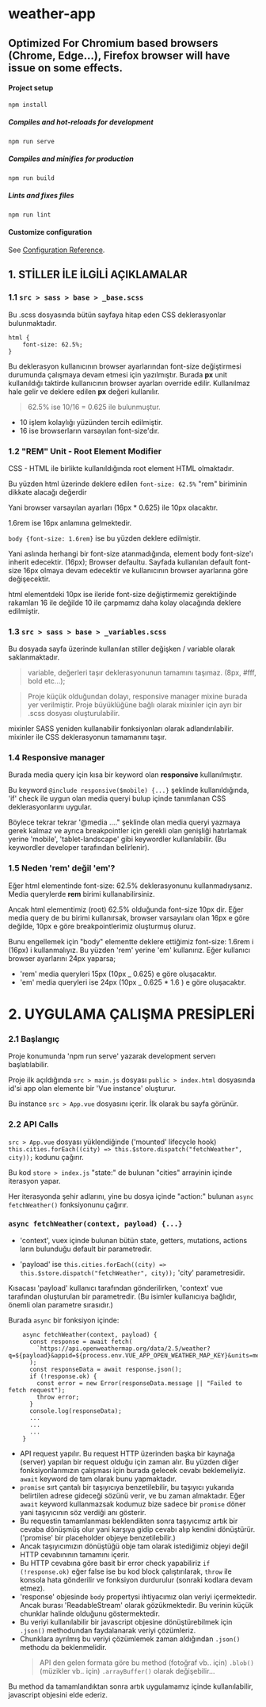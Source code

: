 # weather-app

## Optimized For Chromium based browsers (Chrome, Edge...), Firefox browser will have issue on some effects.

#### Project setup

```
npm install
```

##### Compiles and hot-reloads for development

```
npm run serve
```

##### Compiles and minifies for production

```
npm run build
```

##### Lints and fixes files

```
npm run lint
```

#### Customize configuration

See [Configuration Reference](https://cli.vuejs.org/config/).

## 1. STİLLER İLE İLGİLİ AÇIKLAMALAR

### 1.1 `src > sass > base > _base.scss`

Bu .scss dosyasında bütün sayfaya hitap eden CSS deklerasyonlar bulunmaktadır.

```
html {
    font-size: 62.5%;
}
```

Bu deklerasyon kullanıcının browser ayarlarından font-size değiştirmesi durumunda çalışmaya devam etmesi için yazılmıştır.
Burada **px** unit kullanıldığı taktirde kullanıcının browser ayarları override edilir. Kullanılmaz hale gelir ve deklere edilen **px** değeri kullanılır.

> 62.5% ise 10/16 = 0.625 ile bulunmuştur.

- 10 işlem kolaylığı yüzünden tercih edilmiştir.
- 16 ise browserların varsayılan font-size'dır.

### 1.2 "REM" Unit - Root Element Modifier

CSS - HTML ile birlikte kullanıldığında root element HTML olmaktadır.

Bu yüzden html üzerinde deklere edilen `font-size: 62.5%` "rem" biriminin dikkate alacağı değerdir

Yani browser varsayılan ayarları (16px \* 0.625) ile 10px olacaktır.

1.6rem ise 16px anlamına gelmektedir.

`body {font-size: 1.6rem}` ise bu yüzden deklere edilmiştir.

Yani aslında herhangi bir font-size atanmadığında, element body font-size'ı inherit edecektir. (16px);
Browser defaultu. Sayfada kullanılan default font-size 16px olmaya devam edecektir ve kullanıcının browser ayarlarına göre değişecektir.

html elementdeki 10px ise ileride font-size değiştirmemiz gerektiğinde rakamları 16 ile değilde 10 ile çarpmamız daha kolay olacağında deklere edilmiştir.

### 1.3 `src > sass > base > _variables.scss`

Bu dosyada sayfa üzerinde kullanılan stiller değişken / variable olarak saklanmaktadır.

> variable, değerleri taşır deklerasyonunun tamamını taşımaz. (8px, #fff, bold etc...);

> Proje küçük olduğundan dolayı, responsive manager mixine burada yer verilmiştir.
> Proje büyüklüğüne bağlı olarak mixinler için ayrı bir .scss dosyası oluşturulabilir.

mixinler SASS yeniden kullanabilir fonksiyonları olarak adlandırılabilir.
mixinler ile CSS deklerasyonun tamamanını taşır.

### 1.4 Responsive manager

Burada media query için kısa bir keyword olan **responsive** kullanılmıştır.

Bu keyword `@include responsive($mobile) {...}` şeklinde kullanıldığında, 'if' check ile uygun olan media queryi bulup içinde tanımlanan CSS deklerasyonlarını uygular.

Böylece tekrar tekrar '@media ...." şeklinde olan media queryi yazmaya gerek kalmaz ve ayrıca breakpointler için gerekli olan genişliği hatırlamak yerine 'mobile', 'tablet-landscape' gibi keywordler kullanılabilir. (Bu keywordler developer tarafından belirlenir).

### 1.5 Neden 'rem' değil 'em'?

Eğer html elementinde font-size: 62.5% deklerasyonunu kullanmadıysanız. Media querylerde **rem** birimi kullanabilirsiniz.

Ancak html elementimiz (root) 62.5% olduğunda font-size 10px dir. Eğer media query de bu birimi kullanırsak, browser varsayılanı olan 16px e göre değilde, 10px e göre breakpointlerimiz oluşturmuş oluruz.

Bunu engellemek için "body" elementte deklere ettiğimiz font-size: 1.6rem i (16px) i kullanmalıyız.
Bu yüzden 'rem' yerine 'em' kullanırız. Eğer kullanıcı browser ayarlarını 24px yaparsa;

- 'rem' media queryleri 15px (10px \_ 0.625) e göre oluşacaktır.
- 'em' media queryleri ise 24px (10px \_ 0.625 \* 1.6 ) e göre oluşacaktır.

# 2. UYGULAMA ÇALIŞMA PRESİPLERİ

### 2.1 Başlangıç

Proje konumunda 'npm run serve' yazarak development serverı başlatılabilir.

Proje ilk açıldığında `src > main.js` dosyası `public > index.html` dosyasında id'si app olan elemente bir 'Vue instance' oluşturur.

Bu instance `src > App.vue` dosyasını içerir. İlk olarak bu sayfa görünür.

### 2.2 API Calls

`src > App.vue` dosyası yüklendiğinde ('mounted' lifecycle hook)
`this.cities.forEach((city) => this.$store.dispatch("fetchWeather", city));` kodunu çağırır.

Bu kod `store > index.js` "state:" de bulunan "cities" arrayinin içinde iterasyon yapar.

Her iterasyonda şehir adlarını, yine bu dosya içinde "action:" bulunan `async fetchWeather()`
fonksiyonunu çağırır.

### `async fetchWeather(context, payload) {...}`

- 'context', vuex içinde bulunan bütün state, getters, mutations, actions ların bulunduğu default bir parametredir.

- 'payload' ise `this.cities.forEach((city) => this.$store.dispatch("fetchWeather", city));` 'city' parametresidir.

Kısacası 'payload' kullanıcı tarafından gönderilirken, 'context' vue tarafından oluşturulan bir parametredir. (Bu isimler kullanıcıya bağlıdır, önemli olan parametre sırasıdır.)

Burada `async` bir fonksiyon içinde:

```
    async fetchWeather(context, payload) {
      const response = await fetch(
        `https://api.openweathermap.org/data/2.5/weather?q=${payload}&appid=${process.env.VUE_APP_OPEN_WEATHER_MAP_KEY}&units=metric`
      );
      const responseData = await response.json();
      if (!response.ok) {
        const error = new Error(responseData.message || "Failed to fetch request");
        throw error;
      }
      console.log(responseData);
      ...
      ...
      ...
    }
```

- API request yapılır. Bu request HTTP üzerinden başka bir kaynağa (server) yapılan bir request olduğu için zaman alır. Bu yüzden diğer fonksiyonlarımızın çalışması için burada gelecek cevabı beklemeliyiz.
  `await` keyword de tam olarak bunu yapmaktadır.
- `promise` sırt çantalı bir taşıyıcıya benzetilebilir, bu taşıyıcı yukarıda belirtilen adrese gideceği sözünü verir, ve bu zaman almaktadır. Eğer `await` keyword kullanmazsak kodumuz bize sadece bir `promise` döner yani taşıyıcının söz verdiği anı gösterir.
- Bu requestin tamamlanması beklendikten sonra taşıyıcımız artık bir cevaba dönüşmüş olur yani karşıya gidip cevabı alıp kendini dönüştürür. ('promise' bir placeholder objeye benzetilebilir.)
- Ancak taşıyıcımızın dönüştüğü obje tam olarak istediğimiz objeyi değil HTTP cevabınının tamamını içerir.
- Bu HTTP cevabına göre basit bir error check yapabiliriz `if (!response.ok)` eğer false ise bu kod block çalıştırılarak, `throw` ile konsola hata gönderilir ve fonksiyon durdurulur (sonraki kodlara devam etmez).
- 'response' objesinde `body` propertysi ihtiyacımız olan veriyi içermektedir. Ancak burası 'ReadableStream' olarak gözükmektedir. Bu verinin küçük chunklar halinde olduğunu göstermektedir.
- Bu veriyi kullanılabilir bir javascript objesine dönüştürebilmek için `.json()` methodundan faydalanarak veriyi çözümleriz.
- Chunklara ayrılmış bu veriyi çözümlemek zaman aldığından `.json()` methodu da beklenmelidir.
  > API den gelen formata göre bu method (fotoğraf vb.. için) `.blob()` (müzikler vb.. için) `.arrayBuffer()` olarak değişebilir...

Bu method da tamamlandıktan sonra artık uygulamamız içinde kullanılabilir, javascript objesini elde ederiz.
